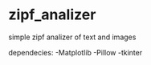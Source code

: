 # zipf_analizer
simple zipf analizer of text and images 

dependecies:
  -Matplotlib
  -Pillow
  -tkinter
